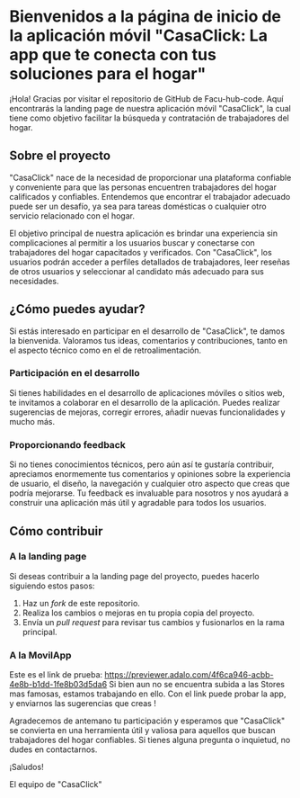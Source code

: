 # Bienvenidos a la página de inicio de la aplicación móvil "CasaClick: La app que te conecta con tus soluciones para el hogar"

¡Hola! Gracias por visitar el repositorio de GitHub de Facu-hub-code. Aquí encontrarás la landing page de nuestra aplicación móvil "CasaClick", la cual tiene como objetivo facilitar la búsqueda y contratación de trabajadores del hogar.

## Sobre el proyecto

"CasaClick" nace de la necesidad de proporcionar una plataforma confiable y conveniente para que las personas encuentren trabajadores del hogar calificados y confiables. Entendemos que encontrar el trabajador adecuado puede ser un desafío, ya sea para tareas domésticas o cualquier otro servicio relacionado con el hogar.

El objetivo principal de nuestra aplicación es brindar una experiencia sin complicaciones al permitir a los usuarios buscar y conectarse con trabajadores del hogar capacitados y verificados. Con "CasaClick", los usuarios podrán acceder a perfiles detallados de trabajadores, leer reseñas de otros usuarios y seleccionar al candidato más adecuado para sus necesidades.

## ¿Cómo puedes ayudar?

Si estás interesado en participar en el desarrollo de "CasaClick", te damos la bienvenida. Valoramos tus ideas, comentarios y contribuciones, tanto en el aspecto técnico como en el de retroalimentación.

### Participación en el desarrollo

Si tienes habilidades en el desarrollo de aplicaciones móviles o sitios web, te invitamos a colaborar en el desarrollo de la aplicación. Puedes realizar sugerencias de mejoras, corregir errores, añadir nuevas funcionalidades y mucho más.

### Proporcionando feedback

Si no tienes conocimientos técnicos, pero aún así te gustaría contribuir, apreciamos enormemente tus comentarios y opiniones sobre la experiencia de usuario, el diseño, la navegación y cualquier otro aspecto que creas que podría mejorarse. Tu feedback es invaluable para nosotros y nos ayudará a construir una aplicación más útil y agradable para todos los usuarios.

## Cómo contribuir

### A la landing page

Si deseas contribuir a la landing page del proyecto, puedes hacerlo siguiendo estos pasos:

1. Haz un *fork* de este repositorio.
2. Realiza los cambios o mejoras en tu propia copia del proyecto.
3. Envía un *pull request* para revisar tus cambios y fusionarlos en la rama principal.


### A la MovilApp

Este es el link de prueba: https://previewer.adalo.com/4f6ca946-acbb-4e8b-b1dd-1fe8b03d5da6 Si bien aun no se encuentra subida a las Stores mas famosas, estamos trabajando en ello. Con el link puede probar la app, y enviarnos las sugerencias que creas !

Agradecemos de antemano tu participación y esperamos que "CasaClick" se convierta en una herramienta útil y valiosa para aquellos que buscan trabajadores del hogar confiables. Si tienes alguna pregunta o inquietud, no dudes en contactarnos.

¡Saludos!

El equipo de "CasaClick"
